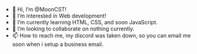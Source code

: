 - 👋 Hi, I’m @MoonCST!
- 👀 I’m interested in Web development!
- 🌱 I’m currently learning HTML, CSS, and soon JavaScript.
- 💞️ I’m looking to collaborate on nothing currently.
- 📫 How to reach me, my discord was taken down, so you can email me soon when i setup a business email.
